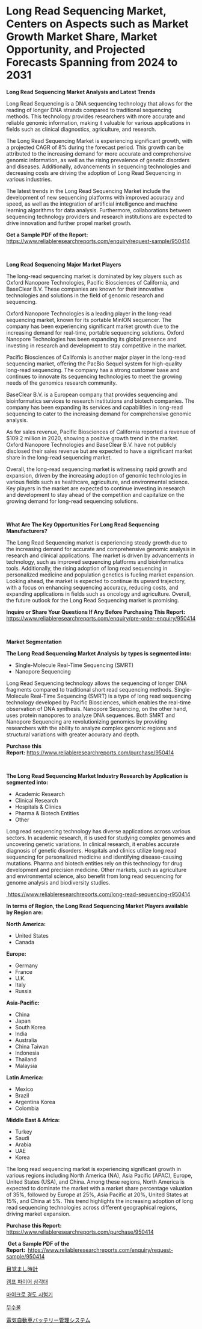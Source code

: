 <p><h1>Long Read Sequencing Market, Centers on Aspects such as Market Growth Market Share, Market Opportunity, and Projected Forecasts Spanning from 2024 to 2031</h1></p><p><strong>Long Read Sequencing Market Analysis and Latest Trends</strong></p>
<p><p>Long Read Sequencing is a DNA sequencing technology that allows for the reading of longer DNA strands compared to traditional sequencing methods. This technology provides researchers with more accurate and reliable genomic information, making it valuable for various applications in fields such as clinical diagnostics, agriculture, and research.</p><p>The Long Read Sequencing Market is experiencing significant growth, with a projected CAGR of 8% during the forecast period. This growth can be attributed to the increasing demand for more accurate and comprehensive genomic information, as well as the rising prevalence of genetic disorders and diseases. Additionally, advancements in sequencing technologies and decreasing costs are driving the adoption of Long Read Sequencing in various industries.</p><p>The latest trends in the Long Read Sequencing Market include the development of new sequencing platforms with improved accuracy and speed, as well as the integration of artificial intelligence and machine learning algorithms for data analysis. Furthermore, collaborations between sequencing technology providers and research institutions are expected to drive innovation and further propel market growth.</p></p>
<p><strong>Get a Sample PDF of the Report:&nbsp;</strong> <a href="https://www.reliableresearchreports.com/enquiry/request-sample/950414">https://www.reliableresearchreports.com/enquiry/request-sample/950414</a></p>
<p>&nbsp;</p>
<p><strong>Long Read Sequencing Major Market Players</strong></p>
<p><p>The long-read sequencing market is dominated by key players such as Oxford Nanopore Technologies, Pacific Biosciences of California, and BaseClear B.V. These companies are known for their innovative technologies and solutions in the field of genomic research and sequencing.</p><p>Oxford Nanopore Technologies is a leading player in the long-read sequencing market, known for its portable MinION sequencer. The company has been experiencing significant market growth due to the increasing demand for real-time, portable sequencing solutions. Oxford Nanopore Technologies has been expanding its global presence and investing in research and development to stay competitive in the market.</p><p>Pacific Biosciences of California is another major player in the long-read sequencing market, offering the PacBio Sequel system for high-quality long-read sequencing. The company has a strong customer base and continues to innovate its sequencing technologies to meet the growing needs of the genomics research community.</p><p>BaseClear B.V. is a European company that provides sequencing and bioinformatics services to research institutions and biotech companies. The company has been expanding its services and capabilities in long-read sequencing to cater to the increasing demand for comprehensive genomic analysis.</p><p>As for sales revenue, Pacific Biosciences of California reported a revenue of $109.2 million in 2020, showing a positive growth trend in the market. Oxford Nanopore Technologies and BaseClear B.V. have not publicly disclosed their sales revenue but are expected to have a significant market share in the long-read sequencing market.</p><p>Overall, the long-read sequencing market is witnessing rapid growth and expansion, driven by the increasing adoption of genomic technologies in various fields such as healthcare, agriculture, and environmental science. Key players in the market are expected to continue investing in research and development to stay ahead of the competition and capitalize on the growing demand for long-read sequencing solutions.</p></p>
<p>&nbsp;</p>
<p><strong>What Are The Key Opportunities For Long Read Sequencing Manufacturers?</strong></p>
<p><p>The Long Read Sequencing market is experiencing steady growth due to the increasing demand for accurate and comprehensive genomic analysis in research and clinical applications. The market is driven by advancements in technology, such as improved sequencing platforms and bioinformatics tools. Additionally, the rising adoption of long read sequencing in personalized medicine and population genetics is fueling market expansion. Looking ahead, the market is expected to continue its upward trajectory, with a focus on enhancing sequencing accuracy, reducing costs, and expanding applications in fields such as oncology and agriculture. Overall, the future outlook for the Long Read Sequencing market is promising.</p></p>
<p><strong>Inquire or Share Your Questions If Any Before Purchasing This Report:</strong> <a href="https://www.reliableresearchreports.com/enquiry/pre-order-enquiry/950414">https://www.reliableresearchreports.com/enquiry/pre-order-enquiry/950414</a></p>
<p>&nbsp;</p>
<p><strong>Market Segmentation</strong></p>
<p><strong>The Long Read Sequencing Market Analysis by types is segmented into:</strong></p>
<p><ul><li>Single-Molecule Real-Time Sequencing (SMRT)</li><li>Nanopore Sequencing</li></ul></p>
<p><p>Long Read Sequencing technology allows the sequencing of longer DNA fragments compared to traditional short read sequencing methods. Single-Molecule Real-Time Sequencing (SMRT) is a type of long read sequencing technology developed by Pacific Biosciences, which enables the real-time observation of DNA synthesis. Nanopore Sequencing, on the other hand, uses protein nanopores to analyze DNA sequences. Both SMRT and Nanopore Sequencing are revolutionizing genomics by providing researchers with the ability to analyze complex genomic regions and structural variations with greater accuracy and depth.</p></p>
<p><strong>Purchase this Report:&nbsp;</strong><a href="https://www.reliableresearchreports.com/purchase/950414">https://www.reliableresearchreports.com/purchase/950414</a></p>
<p>&nbsp;</p>
<p><strong>The Long Read Sequencing Market Industry Research by Application is segmented into:</strong></p>
<p><ul><li>Academic Research</li><li>Clinical Research</li><li>Hospitals & Clinics</li><li>Pharma & Biotech Entities</li><li>Other</li></ul></p>
<p><p>Long read sequencing technology has diverse applications across various sectors. In academic research, it is used for studying complex genomes and uncovering genetic variations. In clinical research, it enables accurate diagnosis of genetic disorders. Hospitals and clinics utilize long read sequencing for personalized medicine and identifying disease-causing mutations. Pharma and biotech entities rely on this technology for drug development and precision medicine. Other markets, such as agriculture and environmental science, also benefit from long read sequencing for genome analysis and biodiversity studies.</p></p>
<p><a href="https://www.reliableresearchreports.com/long-read-sequencing-r950414">&nbsp;https://www.reliableresearchreports.com/long-read-sequencing-r950414</a></p>
<p><strong>In terms of Region, the Long Read Sequencing Market Players available by Region are:</strong></p>
<p>
    <p> <strong> North America: </strong>
        <ul>
            <li>United States</li>
            <li>Canada</li>
        </ul>
        </p> 
    <p> <strong> Europe: </strong>
        <ul>
            <li>Germany</li>
            <li>France</li>
            <li>U.K.</li>
            <li>Italy</li>
            <li>Russia</li>
        </ul>
        </p> 
    <p> <strong> Asia-Pacific: </strong>
        <ul>
            <li>China</li>
            <li>Japan</li>
            <li>South Korea</li>
            <li>India</li>
            <li>Australia</li>
            <li>China Taiwan</li>
            <li>Indonesia</li>
            <li>Thailand</li>
            <li>Malaysia</li>
        </ul>
        </p> 
    <p> <strong> Latin America: </strong>
        <ul>
            <li>Mexico</li>
            <li>Brazil</li>
            <li>Argentina Korea</li>
            <li>Colombia</li>
        </ul>
        </p> 
    <p> <strong> Middle East & Africa: </strong>
        <ul>
            <li>Turkey</li>
            <li>Saudi</li>
            <li>Arabia</li>
            <li>UAE</li>
            <li>Korea</li>
        </ul>
    </p>
    </p>
<p><p>The long read sequencing market is experiencing significant growth in various regions including North America (NA), Asia Pacific (APAC), Europe, United States (USA), and China. Among these regions, North America is expected to dominate the market with a market share percentage valuation of 35%, followed by Europe at 25%, Asia Pacific at 20%, United States at 15%, and China at 5%. This trend highlights the increasing adoption of long read sequencing technologies across different geographical regions, driving market expansion.</p></p>
<p><strong>Purchase this Report: </strong><a href="https://www.reliableresearchreports.com/purchase/950414">https://www.reliableresearchreports.com/purchase/950414</a></p>
<p>&nbsp;<strong>Get a Sample PDF of the Report:&nbsp;&nbsp;</strong><a href="https://www.reliableresearchreports.com/enquiry/request-sample/950414">https://www.reliableresearchreports.com/enquiry/request-sample/950414</a></p>
<p><strong></strong></p>
<p><p><a href="https://medium.com/@brayanborer2023/%E7%9B%AE%E8%A6%9A%E3%81%BE%E3%81%97%E6%99%82%E8%A8%88%E5%B8%82%E5%A0%B4%E8%A6%8F%E6%A8%A1-%E5%B8%82%E5%A0%B4%E5%8B%95%E5%90%91%E3%81%8A%E3%82%88%E3%81%B3%E5%B8%82%E5%A0%B4%E4%BA%88%E6%B8%AC-2024%E5%B9%B4%E3%81%8B%E3%82%892031%E5%B9%B4-d90d412d4d16">目覚まし時計</a></p><p><a href="https://github.com/solomonbode85/Market-Research-Report-List-1/blob/main/608397651042.md">캠프 파이어 삼각대</a></p><p><a href="https://medium.com/@gladycecarter2022/micro-hardness-testers-%EC%8B%9C%EC%9E%A5-%EC%9D%B8%EC%82%AC%EC%9D%B4%ED%8A%B8-%EC%8B%9C%EC%9E%A5-%EB%8F%99%ED%96%A5-%EC%84%B1%EC%9E%A5-2024%EB%85%84%EB%B6%80%ED%84%B0-2031%EB%85%84%EA%B9%8C%EC%A7%80-%EC%98%88%EC%83%81%EB%90%9C-%EA%B2%83-f7a21b90ee8a">마이크로 경도 시험기</a></p><p><a href="https://medium.com/@tammyholmes1955/%EC%95%88%ED%95%98%EC%9D%B4%EB%93%9C-%EB%9D%BC%EC%9D%B4%ED%8A%B8-%EC%8B%9C%EC%9E%A5-%EC%A0%90%EC%9C%A0%EC%9C%A8-%EC%A7%84%ED%99%94-%EB%B0%8F-%EC%8B%9C%EC%9E%A5-%EC%84%B1%EC%9E%A5-%ED%8A%B8%EB%A0%8C%EB%93%9C-2024-2031-4302b9c6b97b">무수물</a></p><p><a href="https://medium.com/@nicosmitham2023/%E9%9B%BB%E6%B0%97%E8%87%AA%E5%8B%95%E8%BB%8A%E7%94%A8%E3%83%90%E3%83%83%E3%83%86%E3%83%AA%E3%83%BC%E7%AE%A1%E7%90%86%E3%82%B7%E3%82%B9%E3%83%86%E3%83%A0%E5%B8%82%E5%A0%B4-%E5%B8%82%E5%A0%B4%E3%82%B7%E3%82%A7%E3%82%A2-%E5%B8%82%E5%A0%B4%E5%8B%95%E5%90%91-%E3%81%8A%E3%82%88%E3%81%B3%E5%B0%86%E6%9D%A5%E3%81%AE%E6%88%90%E9%95%B7%E3%82%92%E6%8E%A2%E3%82%8B-29dfb447ce26">電気自動車バッテリー管理システム</a></p></p>